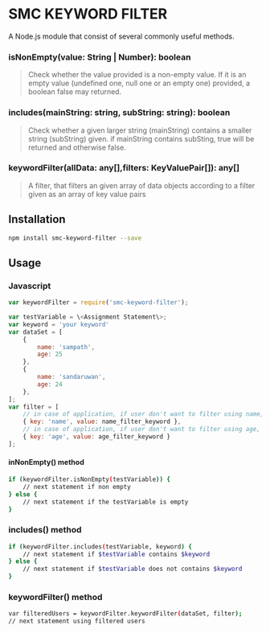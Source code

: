 # SMC KEYWORD FILTER
A Node.js module that consist of several commonly useful methods. 
### isNonEmpty(value: String | Number): boolean
> Check whether the value provided is a non-empty value.
> If it is an empty value (undefined one, null one or an empty one) provided,
> a boolean false may returned.

### includes(mainString: string, subString: string): boolean
> Check whether a given larger string (mainString) contains a smaller string (subString) given.
> if mainString contains subSting, true will be returned and otherwise false.

### keywordFilter(allData: any[],filters: KeyValuePair[]): any[]
> A filter, that filters an given array of data objects according to a filter given as an array of key value pairs
## Installation 
```sh
npm install smc-keyword-filter --save
```
## Usage
### Javascript
```javascript
var keywordFilter = require('smc-keyword-filter');

var testVariable = \<Assignment Statement\>;
var keyword = 'your keyword'
var dataSet = [
    {
        name: 'sampath',
        age: 25
    },
    {
        name: 'sandaruwan',
        age: 24
    },
];
var filter = [
    // in case of application, if user don't want to filter using name, this element may undefined
    { key: 'name', value: name_filter_keyword },
    // in case of application, if user don't want to filter using age, this element may undefined
    { key: 'age', value: age_filter_keyword }
];
```

#### inNonEmpty() method
```sh
if (keywordFilter.isNonEmpty(testVariable)) {
    // next statement if non empty
} else {
    // next statement if the testVariable is empty
}
```

### includes() method
```sh
if (keywordFilter.includes(testVariable, keyword) {
    // next statement if $testVariable contains $keyword
} else {
    // next statement if $testVariable does not contains $keyword
}
```

### keywordFilter() method
```sh
var filteredUsers = keywordFilter.keywordFilter(dataSet, filter);
// next statement using filtered users
```
